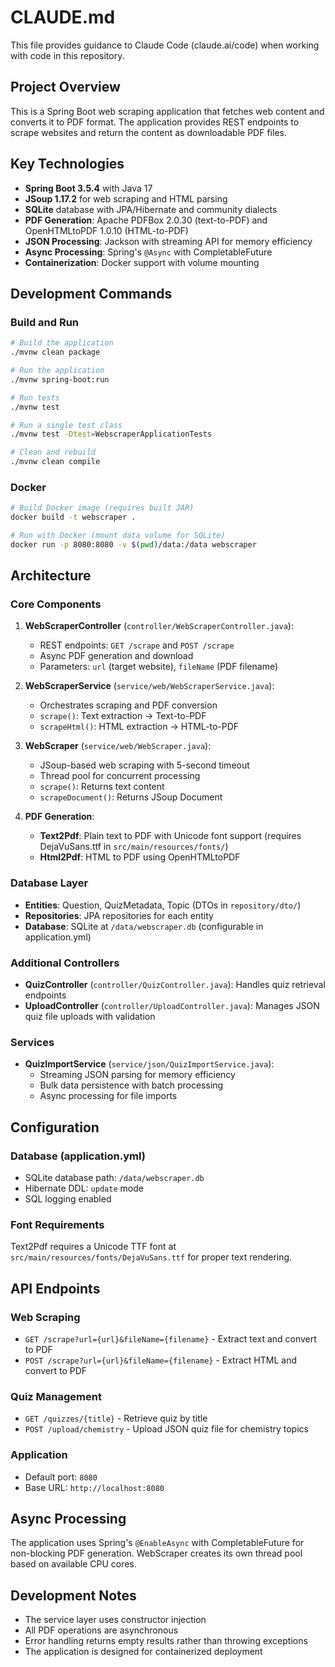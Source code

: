 # CLAUDE.md

This file provides guidance to Claude Code (claude.ai/code) when working with code in this repository.

## Project Overview

This is a Spring Boot web scraping application that fetches web content and converts it to PDF format. The application provides REST endpoints to scrape websites and return the content as downloadable PDF files.

## Key Technologies

- **Spring Boot 3.5.4** with Java 17
- **JSoup 1.17.2** for web scraping and HTML parsing
- **SQLite** database with JPA/Hibernate and community dialects
- **PDF Generation**: Apache PDFBox 2.0.30 (text-to-PDF) and OpenHTMLtoPDF 1.0.10 (HTML-to-PDF)
- **JSON Processing**: Jackson with streaming API for memory efficiency
- **Async Processing**: Spring's `@Async` with CompletableFuture
- **Containerization**: Docker support with volume mounting

## Development Commands

### Build and Run
```bash
# Build the application
./mvnw clean package

# Run the application
./mvnw spring-boot:run

# Run tests
./mvnw test

# Run a single test class
./mvnw test -Dtest=WebscraperApplicationTests

# Clean and rebuild
./mvnw clean compile
```

### Docker
```bash
# Build Docker image (requires built JAR)
docker build -t webscraper .

# Run with Docker (mount data volume for SQLite)
docker run -p 8080:8080 -v $(pwd)/data:/data webscraper
```

## Architecture

### Core Components

1. **WebScraperController** (`controller/WebScraperController.java`):
   - REST endpoints: `GET /scrape` and `POST /scrape`
   - Async PDF generation and download
   - Parameters: `url` (target website), `fileName` (PDF filename)

2. **WebScraperService** (`service/web/WebScraperService.java`):
   - Orchestrates scraping and PDF conversion
   - `scrape()`: Text extraction → Text-to-PDF
   - `scrapeHtml()`: HTML extraction → HTML-to-PDF

3. **WebScraper** (`service/web/WebScraper.java`):
   - JSoup-based web scraping with 5-second timeout
   - Thread pool for concurrent processing
   - `scrape()`: Returns text content
   - `scrapeDocument()`: Returns JSoup Document

4. **PDF Generation**:
   - **Text2Pdf**: Plain text to PDF with Unicode font support (requires DejaVuSans.ttf in `src/main/resources/fonts/`)
   - **Html2Pdf**: HTML to PDF using OpenHTMLtoPDF

### Database Layer
- **Entities**: Question, QuizMetadata, Topic (DTOs in `repository/dto/`)
- **Repositories**: JPA repositories for each entity
- **Database**: SQLite at `/data/webscraper.db` (configurable in application.yml)

### Additional Controllers
- **QuizController** (`controller/QuizController.java`): Handles quiz retrieval endpoints
- **UploadController** (`controller/UploadController.java`): Manages JSON quiz file uploads with validation

### Services
- **QuizImportService** (`service/json/QuizImportService.java`): 
  - Streaming JSON parsing for memory efficiency
  - Bulk data persistence with batch processing
  - Async processing for file imports

## Configuration

### Database (application.yml)
- SQLite database path: `/data/webscraper.db`
- Hibernate DDL: `update` mode
- SQL logging enabled

### Font Requirements
Text2Pdf requires a Unicode TTF font at `src/main/resources/fonts/DejaVuSans.ttf` for proper text rendering.

## API Endpoints

### Web Scraping
- `GET /scrape?url={url}&fileName={filename}` - Extract text and convert to PDF
- `POST /scrape?url={url}&fileName={filename}` - Extract HTML and convert to PDF  

### Quiz Management
- `GET /quizzes/{title}` - Retrieve quiz by title
- `POST /upload/chemistry` - Upload JSON quiz file for chemistry topics

### Application
- Default port: `8080`
- Base URL: `http://localhost:8080`

## Async Processing

The application uses Spring's `@EnableAsync` with CompletableFuture for non-blocking PDF generation. WebScraper creates its own thread pool based on available CPU cores.

## Development Notes

- The service layer uses constructor injection
- All PDF operations are asynchronous 
- Error handling returns empty results rather than throwing exceptions
- The application is designed for containerized deployment